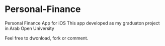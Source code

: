 # Personal-Finance
Personal Finance App for iOS
This app developed as my graduaton project in Arab Open University

Feel free to dwonload, fork or comment.
